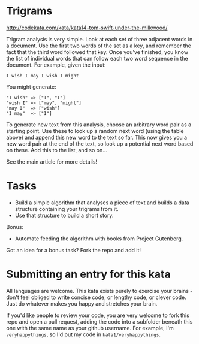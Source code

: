 # Trigrams

http://codekata.com/kata/kata14-tom-swift-under-the-milkwood/

Trigram analysis is very simple. Look at each set of three adjacent words in a
document. Use the first two words of the set as a key, and remember the fact
that the third word followed that key. Once you’ve finished, you know the list
of individual words that can follow each two word sequence in the document. For
example, given the input:

```
I wish I may I wish I might
```
You might generate:

```
"I wish" => ["I", "I"]
"wish I" => ["may", "might"]
"may I"  => ["wish"]
"I may"  => ["I"]
```

To generate new text from this analysis, choose an arbitrary word pair as a
starting point. Use these to look up a random next word (using the table above)
and append this new word to the text so far. This now gives you a new word pair
at the end of the text, so look up a potential next word based on these. Add
this to the list, and so on...

See the main article for more details!


# Tasks

* Build a simple algorithm that analyses a piece of text and builds a data
structure containing your trigrams from it.
* Use that structure to build a short story.

Bonus:

* Automate feeding the algorithm with books from Project Gutenberg.

Got an idea for a bonus task? Fork the repo and add it!


# Submitting an entry for this kata

All languages are welcome. This kata exists purely to exercise your brains -
don't feel obliged to write concise code, or lengthy code, or clever code. Just
do whatever makes you happy and stretches your brain.

If you'd like people to review your code, you are very welcome to fork this repo
and open a pull request, adding the code into a subfolder beneath this one
with the same name as your github username. For example, I'm `veryhappythings`,
so I'd put my code in `kata1/veryhappythings`.

